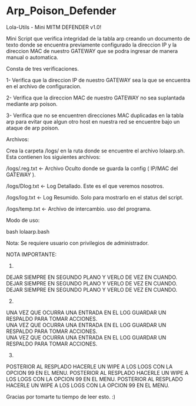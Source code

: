# Arp_Poison_Defender

Lola-Utils - Mini MITM DEFENDER v1.0!

Mini Script que verifica integridad de la tabla arp creando un documento de texto donde 
se encuentra previamente configurado la direccion IP y la direccion MAC de nuestro 
GATEWAY que se podra ingresar de manera manual o automatica.

Consta de tres verificaciones.

1- Verifica que la direccion IP de nuestro GATEWAY sea la que se encuentra en el archivo
   de configuracion.

2- Verifica que la direccion MAC de nuestro GATEWAY no sea suplantada mediante arp 
   poison.

3- Verifica que no se encuentren direcciones MAC duplicadas en la tabla arp para evitar
   que algun otro host en nuestra red se encuentre bajo un ataque de arp poison.

Archivos:

Crea la carpeta /logs/ en la ruta donde se encuentre el archivo lolaarp.sh.
Esta contienen los siguientes archivos:

/logs/.reg.txt <- Archivo Oculto donde se guarda la config ( IP/MAC del GATEWAY ).

/logs/Dlog.txt <- Log Detallado. Este es el que veremos nosotros. 

/logs/log.txt <- Log Resumido. Solo para mostrarlo en el status del script. 

/logs/temp.txt <- Archivo de intercambio. uso del programa. 

Modo de uso: 

bash lolaarp.bash

Nota: Se requiere usuario con privilegios de administrador.

NOTA IMPORTANTE: 

1)
DEJAR SIEMPRE EN SEGUNDO PLANO Y VERLO DE VEZ EN CUANDO. 
DEJAR SIEMPRE EN SEGUNDO PLANO Y VERLO DE VEZ EN CUANDO.
DEJAR SIEMPRE EN SEGUNDO PLANO Y VERLO DE VEZ EN CUANDO.

2)
UNA VEZ QUE OCURRA UNA ENTRADA EN EL LOG GUARDAR UN RESPALDO PARA TOMAR ACCIONES.  
UNA VEZ QUE OCURRA UNA ENTRADA EN EL LOG GUARDAR UN RESPALDO PARA TOMAR ACCIONES.  
UNA VEZ QUE OCURRA UNA ENTRADA EN EL LOG GUARDAR UN RESPALDO PARA TOMAR ACCIONES.  

3)
POSTERIOR AL RESPLADO HACERLE UN WIPE A LOS LOGS CON LA OPCION 99 EN EL MENU.
POSTERIOR AL RESPLADO HACERLE UN WIPE A LOS LOGS CON LA OPCION 99 EN EL MENU.
POSTERIOR AL RESPLADO HACERLE UN WIPE A LOS LOGS CON LA OPCION 99 EN EL MENU.

Gracias por tomarte tu tiempo de leer esto.  :)
